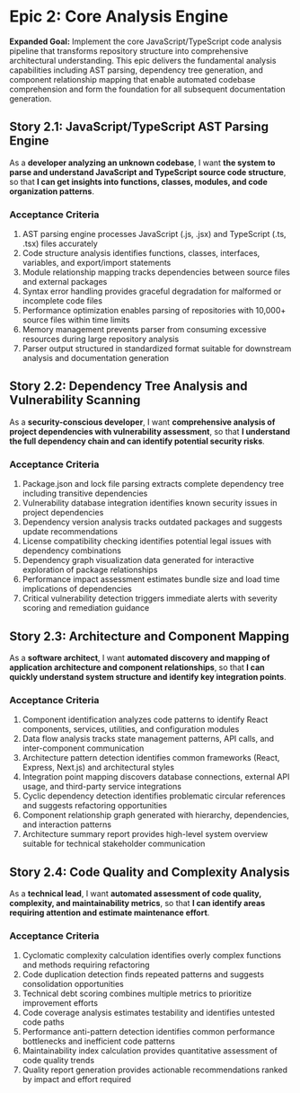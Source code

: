 # Epic 2: Core Analysis Engine

**Expanded Goal:** Implement the core JavaScript/TypeScript code analysis pipeline that transforms repository structure into comprehensive architectural understanding. This epic delivers the fundamental analysis capabilities including AST parsing, dependency tree generation, and component relationship mapping that enable automated codebase comprehension and form the foundation for all subsequent documentation generation.

## Story 2.1: JavaScript/TypeScript AST Parsing Engine

As a **developer analyzing an unknown codebase**,
I want **the system to parse and understand JavaScript and TypeScript source code structure**,
so that **I can get insights into functions, classes, modules, and code organization patterns**.

### Acceptance Criteria
1. AST parsing engine processes JavaScript (.js, .jsx) and TypeScript (.ts, .tsx) files accurately
2. Code structure analysis identifies functions, classes, interfaces, variables, and export/import statements
3. Module relationship mapping tracks dependencies between source files and external packages
4. Syntax error handling provides graceful degradation for malformed or incomplete code files
5. Performance optimization enables parsing of repositories with 10,000+ source files within time limits
6. Memory management prevents parser from consuming excessive resources during large repository analysis
7. Parser output structured in standardized format suitable for downstream analysis and documentation generation

## Story 2.2: Dependency Tree Analysis and Vulnerability Scanning

As a **security-conscious developer**,
I want **comprehensive analysis of project dependencies with vulnerability assessment**,
so that **I understand the full dependency chain and can identify potential security risks**.

### Acceptance Criteria
1. Package.json and lock file parsing extracts complete dependency tree including transitive dependencies
2. Vulnerability database integration identifies known security issues in project dependencies
3. Dependency version analysis tracks outdated packages and suggests update recommendations
4. License compatibility checking identifies potential legal issues with dependency combinations
5. Dependency graph visualization data generated for interactive exploration of package relationships
6. Performance impact assessment estimates bundle size and load time implications of dependencies
7. Critical vulnerability detection triggers immediate alerts with severity scoring and remediation guidance

## Story 2.3: Architecture and Component Mapping

As a **software architect**,
I want **automated discovery and mapping of application architecture and component relationships**,
so that **I can quickly understand system structure and identify key integration points**.

### Acceptance Criteria
1. Component identification analyzes code patterns to identify React components, services, utilities, and configuration modules
2. Data flow analysis tracks state management patterns, API calls, and inter-component communication
3. Architecture pattern detection identifies common frameworks (React, Express, Next.js) and architectural styles
4. Integration point mapping discovers database connections, external API usage, and third-party service integrations
5. Cyclic dependency detection identifies problematic circular references and suggests refactoring opportunities
6. Component relationship graph generated with hierarchy, dependencies, and interaction patterns
7. Architecture summary report provides high-level system overview suitable for technical stakeholder communication

## Story 2.4: Code Quality and Complexity Analysis

As a **technical lead**,
I want **automated assessment of code quality, complexity, and maintainability metrics**,
so that **I can identify areas requiring attention and estimate maintenance effort**.

### Acceptance Criteria
1. Cyclomatic complexity calculation identifies overly complex functions and methods requiring refactoring
2. Code duplication detection finds repeated patterns and suggests consolidation opportunities
3. Technical debt scoring combines multiple metrics to prioritize improvement efforts
4. Code coverage analysis estimates testability and identifies untested code paths
5. Performance anti-pattern detection identifies common performance bottlenecks and inefficient code patterns
6. Maintainability index calculation provides quantitative assessment of code quality trends
7. Quality report generation provides actionable recommendations ranked by impact and effort required
